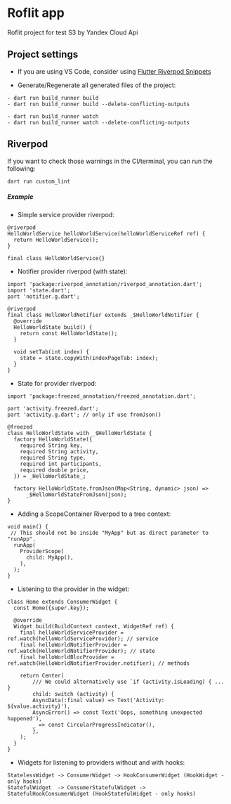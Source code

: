 # Roflit app

Roflit project for test S3 by Yandex Cloud Api

## Project settings

- If you are using VS Code, consider using [Flutter Riverpod Snippets](https://riverpod.dev/assets/images/greetingProvider-47179931ef18184e7ab68f4e701ca916.gif)

 - Generate/Regenerate all generated files of the project:
```
- dart run build_runner build 
- dart run build_runner build --delete-conflicting-outputs

- dart run build_runner watch
- dart run build_runner watch --delete-conflicting-outputs
```

## Riverpod

If you want to check those warnings in the CI/terminal, you can run the following:

```
dart run custom_lint
```

##### Example

- Simple service provider riverpod:

```
@riverpod
HelloWorldService helloWorldService(helloWorldServiceRef ref) {
  return HelloWorldService();
}

final class HelloWorldService{}
```

- Notifier provider riverpod (with state):

```
import 'package:riverpod_annotation/riverpod_annotation.dart';
import 'state.dart';
part 'notifier.g.dart';

@riverpod
final class HelloWorldNotifier extends _$HelloWorldNotifier {
  @override
  HelloWorldState build() {
    return const HelloWorldState();
  }

  void setTab(int index) {
    state = state.copyWith(indexPageTab: index);
  }
}
```

- State for provider riverpod:

```
import 'package:freezed_annotation/freezed_annotation.dart';

part 'activity.freezed.dart';
part 'activity.g.dart'; // only if use fromJson()

@freezed
class HelloWorldState with _$HelloWorldState {
  factory HelloWorldState({
    required String key,
    required String activity,
    required String type,
    required int participants,
    required double price,
  }) = _HelloWorldState_;

  factory HelloWorldState.fromJson(Map<String, dynamic> json) =>
      _$HelloWorldStateFromJson(json);
}
```

- Adding a ScopeContainer Riverpod to a tree context:

```
void main() {
 // This should not be inside "MyApp" but as direct parameter to "runApp".
  runApp(
    ProviderScope(
      child: MyApp(),
    ),
  );
}
```

- Listening to the provider in the widget:

```
class Home extends ConsumerWidget {
  const Home({super.key});

  @override
  Widget build(BuildContext context, WidgetRef ref) {
    final helloWorldServiceProvider = ref.watch(helloWorldServiceProvider); // service
    final helloWorldNotifierProvider = ref.watch(HelloWorldNotifierProvider); // state
    final helloWorldBlocProvider = ref.watch(HelloWorldNotifierProvider.notifier); // methods

    return Center(
        /// We could alternatively use `if (activity.isLoading) { ... }
        child: switch (activity) {
        AsyncData(:final value) => Text('Activity: ${value.activity}'),
        AsyncError() => const Text('Oops, something unexpected happened'),
        _ => const CircularProgressIndicator(),
        },
    );
  }
}
```

- Widgets for listening to providers without and with hooks:
```
StatelessWidget -> ConsumerWidget -> HookConsumerWidget (HookWidget - only hooks)
StatefulWidget  -> ConsumerStatefulWidget -> StatefulHookConsumerWidget (HookStatefulWidget - only hooks) 
```


